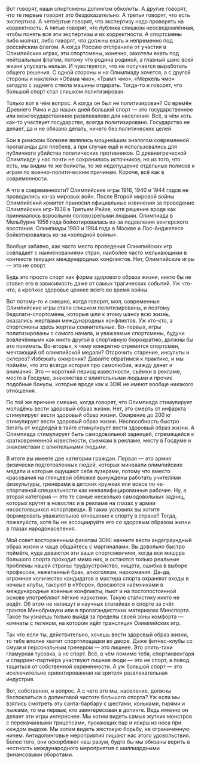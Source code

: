 Вот говорят, наши спортсмены допингом обколоты. А другие говорят, что те первые говорят это бездоказательно. А третьи говорят, что есть экспертиза. А четвёртые говорят, что экспертизу надо проверять на корректность. А пятые говорят, что публика слишком неосведомлённая, чтобы понять все эти экспертизы и их корректности. А спортсмены либо молчат, либо говорят, что должны ехать и непременно под российским флагом. А когда Россию отстранили от участия в Олимпийских играх, эти спортсмены, конечно, захотели ехать под нейтральным флагом, потому что родина родиной, а главный шанс всей жизни упускать нельзя. И чувствуется, что не получается выработать общего решения. С одной стороны и на Олимпиаду хочется, а с другой стороны и наклейки «Обама чмо», «Трамп чмо», «Меркель чмо» западло с заднего стекла машины отдирать. Тогда-то и говорят, что большой спорт стал слишком политизирован.

Только вот в чём вопрос. А когда он был не политизирован? Со времён Древнего Рима и до наших дней большой спорт — это государственное или межгосударственное развлекалово для населения. Всё, в чём хоть как-то участвует государство, всегда политизировано. Государство не делает, да и не обязано делать, ничего без политических целей.

Бои в римском Колизее являлись мощнейшим аналогом современной пропаганды для плебеев, а при случае ещё и использовались для публичного убийства политических противников. О древнегреческой Олимпиаде у нас почти не сохранилось источников, но из того, что есть, мы видим те же бойкоты, то же недопущение отдельных полисов к играм по военно-политическим причинам. Короче, всё как в современности.

А что в современности? Олимпийские игры 1916, 1940 и 1944 годов не проводились из-за мировых войн. После Второй мировой войны Олимпийский комитет приносил официальные извинения за проведение Олимпийских игр-1936 в Третьем Рейхе, хотя решение вроде как принималось взрослыми половозрелыми людьми. Олимпиада в Мельбурне 1956 года бойкотировалась из-за подавления венгерского восстания. Олимпиады 1980 и 1984 года в Москве и Лос-Анджелесе бойкотировалась из-за «холодной войны».

Вообще забавно, как часто место проведения Олимпийских игр совпадает с наименованиями стран, наиболее часто мелькающими в контексте текущих международных конфликтов. Нет, Олимпийские игры — это не спорт.

Будь это просто спорт как форма здорового образа жизни, никто бы не ставил его в зависимость даже от самых трагических событий. Уж что-что, а крепкое здоровье ценнее всего во время войны.

Вот потому-то и смешно, когда говорят, мол, современные Олимпийские игры стали слишком политизированы, и поэтому бедолаги-спортсмены, которые шли к этому шансу всю жизнь, оказались жертвами международных конфликтов. Уж кто-кто, а спортсмены здесь жертвы сомнительные. Во-первых, игры политизированы с самого начала, и уважаемые спортсмены, будучи вовлечёнными как никто другой в спортивную бюрократию, должны бы это понимать. Во-вторых, к чему конкретно стремится спортсмен, мечтающий об олимпийской медали? Отсрочить старение, инсульты и склероз? Избежать ожирения? Давайте обратимся к практике, и мы поймём, что это всегда история про самолюбие, жажду денег и внимания. Это — короткий период известности, съёмки в рекламе, место в Госдуме, знакомства с влиятельными людьми и прочие подобные бонусы, которые вроде как к ЗОЖ не имеют вообще никакого отношения.

По той же причине смешно, когда говорят, что Олимпиада стимулирует молодёжь вести здоровый образ жизни. Нет, это смерть от инфаркта стимулирует вести здоровый образ жизни. Ожирение до 200 кг стимулирует вести здоровый образ жизни. Неспособность быстро бегать от медведей в тайге стимулирует вести здоровый образ жизни. А Олимпиада стимулирует быть самодовольной задницей, стремящейся к кратковременной известности, съемкам в рекламе, месту в Госдуме и знакомствам с влиятельными людьми.

В итоге вы имеете две категории граждан. Первая — это армия физически подготовленных людей, которых миновали олимпийские медали и которые ощущают себя лузерами, потому что вместо красования на глянцевой обложке вынуждены работать учителями физкультуры, тренерами в детских кружках или вовсе по не-спортивной специальности как неквалифицированные рабочие. Ну, а вторая категория — это те самые несколько самодовольных задниц, которых крутят в новостях и в рекламе на глазах у армии несостоявшихся «спортзвезд». В таких условиях вы хотите формировать уважительное отношение к спорту в стране? Тогда, пожалуйста, хотя бы не ассоциируйте его со здоровым образом жизни в глазах народонаселения.

Мой совет восторженным фанатам ЗОЖ: начните вести андеграундный образ жизни и чаще общайтесь с маргиналами. Вы довольно быстро поймёте, куда деваются эти ваши спортсменчики, когда вся мишура большого спорта проходит мимо них, и остаются только реальные проблемы нашей страны: трудоустройство, нищета, ошибка в выборе профессии, нежеланный брак, алкоголизм, наркомания. Да-да, огромное количество кандидатов в мастера спорта охраняют входы в ночные клубы, таксуют в «Убере», бросаются наёмниками в международные военные конфликты, пьют и на постопостоянной основе употребляют лёгкие наркотики. Такую статистику никто не ведёт. Об этом не напишут в научных статейках о спорте за счёт грантов Минобрнауки или в пропагандистских материалах Минспорта. Такое ты узнаешь только выйдя за пределы своей зоны комфорта — комнаты с телеком, на котором идёт трансляция Олимпийских игр.

Так что если ты, действительно, хочешь вести здоровый образ жизни, то тебе вполне хватит спортплощадки во дворе. Даже фитнес-клубы со смузи и персональным тренером — это лишнее. Это опять-таки гламурная тусовка, а не спорт. Всё, в чём помимо тебя, спортинвентаря и спарринг-партнёра участвуют лишние люди — это не спорт, а повод тащиться от собственной охрененности. А уж большой спорт — это исключительно ориентированная на зрителя развлекательная индустрия.

Вот, собственно, и вопрос. А с чего это мы, население, должны беспокоиться о допинговой чистоте большого спорта? Уж если мы взялись смотреть эту санта-барбару с шестами, коньками, гирями и лыжами, то мы первые, кто заинтересован в допинге. Ведь именно он делает эти игры интереснее. Мы хотим видеть самых жутких монстров с перекачанными трицепсами, пускающих пар и искры из носа при каждом выдохе. Мы хотим видеть жестокую борьбу, не ограниченную ничем. Антидопинговые мероприятия лишают нас этого удовольствия. Более того, они оскорбляют наш разум, будто бы мы обязаны верить в честность международного мероприятия с миллиардными финансовыми оборотами.  

